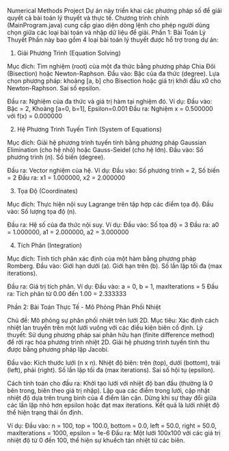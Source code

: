 Numerical Methods Project
Dự án này triển khai các phương pháp số để giải quyết cả bài toán lý thuyết và thực tế. Chương trình chính (MainProgram.java) cung cấp giao diện dòng lệnh cho phép người dùng chọn giữa các loại bài toán và nhập dữ liệu để giải.
Phần 1: Bài Toán Lý Thuyết
Phần này bao gồm 4 loại bài toán lý thuyết được hỗ trợ trong dự án:
1. Giải Phương Trình (Equation Solving)

Mục đích: Tìm nghiệm (root) của một đa thức bằng phương pháp Chia Đôi (Bisection) hoặc Newton-Raphson.
Đầu vào: 
Bậc của đa thức (degree).
Lựa chọn phương pháp: khoảng [a, b] cho Bisection hoặc giá trị khởi đầu x0 cho Newton-Raphson.
Sai số epsilon.


Đầu ra: Nghiệm của đa thức và giá trị hàm tại nghiệm đó.
Ví dụ:
Đầu vào: Bậc = 2, Khoảng [a=0, b=1], Epsilon=0.001
Đầu ra: Nghiệm x = 0.500000 với f(x) = 0.000000



2. Hệ Phương Trình Tuyến Tính (System of Equations)

Mục đích: Giải hệ phương trình tuyến tính bằng phương pháp Gaussian Elimination (cho hệ nhỏ) hoặc Gauss-Seidel (cho hệ lớn).
Đầu vào: 
Số phương trình (n).
Số biến (degree).


Đầu ra: Vector nghiệm của hệ.
Ví dụ:
Đầu vào: Số phương trình = 2, Số biến = 2
Đầu ra: x1 = 1.000000, x2 = 2.000000



3. Tọa Độ (Coordinates)

Mục đích: Thực hiện nội suy Lagrange trên tập hợp các điểm tọa độ.
Đầu vào: 
Số lượng tọa độ (n).


Đầu ra: Hệ số của đa thức nội suy.
Ví dụ:
Đầu vào: Số tọa độ = 3
Đầu ra: a0 = 1.000000, a1 = 2.000000, a2 = 3.000000



4. Tích Phân (Integration)

Mục đích: Tính tích phân xác định của một hàm bằng phương pháp Romberg.
Đầu vào: 
Giới hạn dưới (a).
Giới hạn trên (b).
Số lần lặp tối đa (max iterations).


Đầu ra: Giá trị tích phân.
Ví dụ:
Đầu vào: a = 0, b = 1, maxIterations = 5
Đầu ra: Tích phân từ 0.00 đến 1.00 = 2.333333



Phần 2: Bài Toán Thực Tế - Mô Phỏng Phân Phối Nhiệt

Chủ đề: Mô phỏng sự phân phối nhiệt trên lưới 2D.
Mục tiêu: Xác định cách nhiệt lan truyền trên một lưới vuông với các điều kiện biên cố định.
Lý thuyết:
Sử dụng phương pháp sai phân hữu hạn (finite difference method) để rời rạc hóa phương trình nhiệt 2D.
Giải hệ phương trình tuyến tính thu được bằng phương pháp lặp Jacobi.


Đầu vào: 
Kích thước lưới (n x n).
Nhiệt độ biên: trên (top), dưới (bottom), trái (left), phải (right).
Số lần lặp tối đa (max iterations).
Sai số hội tụ (epsilon).


Cách tính toán cho đầu ra: 
Khởi tạo lưới với nhiệt độ ban đầu (thường là 0 bên trong, biên theo giá trị nhập).
Lặp qua các điểm trong lưới, cập nhật nhiệt độ dựa trên trung bình của 4 điểm lân cận.
Dừng khi sự thay đổi giữa các lần lặp nhỏ hơn epsilon hoặc đạt max iterations.
Kết quả là lưới nhiệt độ thể hiện trạng thái ổn định.


Ví dụ:
Đầu vào: n = 100, top = 100.0, bottom = 0.0, left = 50.0, right = 50.0, maxIterations = 1000, epsilon = 1e-6
Đầu ra: Một lưới 100x100 với các giá trị nhiệt độ từ 0 đến 100, thể hiện sự khuếch tán nhiệt từ các biên.

